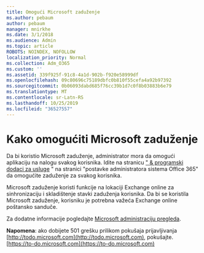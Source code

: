 ```yaml
---
title: Omogući Microsoft zaduženje
ms.author: pebaum
author: pebaum
manager: mnirkhe
ms.date: 3/1/2018
ms.audience: Admin
ms.topic: article
ROBOTS: NOINDEX, NOFOLLOW
localization_priority: Normal
ms.collection: Adm_O365
ms.custom: ''
ms.assetid: 339f925f-91c8-4a1d-902b-f920e58999df
ms.openlocfilehash: 09c80696c75189dbfc0b810f55cefa4a92b97392
ms.sourcegitcommit: 0b06093dabd685f76cc39b1d7c0f8b03883b6e79
ms.translationtype: MT
ms.contentlocale: sr-Latn-RS
ms.lasthandoff: 10/25/2019
ms.locfileid: "36527557"
---
```

# <a name="how-to-enable-microsoft-to-do"></a>Kako omogućiti Microsoft zaduženje

Da bi koristio Microsoft zaduženje, administrator mora da omogući aplikaciju na nalogu svakog korisnika. Idite na stranicu [" &amp; programski dodaci za usluge](https://portal.office.com/adminportal/home#/Settings/ServicesAndAddIns) " na stranici "postavke administratora sistema Office 365" da omogućite zaduženje za svakog korisnika. 
  
Microsoft zaduženje koristi funkcije na lokaciji Exchange online za sinhronizaciju i skladištenje stavki zaduženja korisnika. Da bi se koristila Microsoft zaduženje, korisniku je potrebna važeća Exchange online poštansko sanduče.
  
Za dodatne informacije pogledajte [Microsoft administraciju pregleda](https://support.office.com/article/490c1a8c-2333-4952-8125-841afadb9620.aspx).
  
 **Napomena**: ako dobijete 501 grešku prilikom pokušaja prijavljivanja [http://todo.microsoft.com](http://todo.microsoft.com), pokušajte. [https://to-do.microsoft.com](https://to-do.microsoft.com)
  

